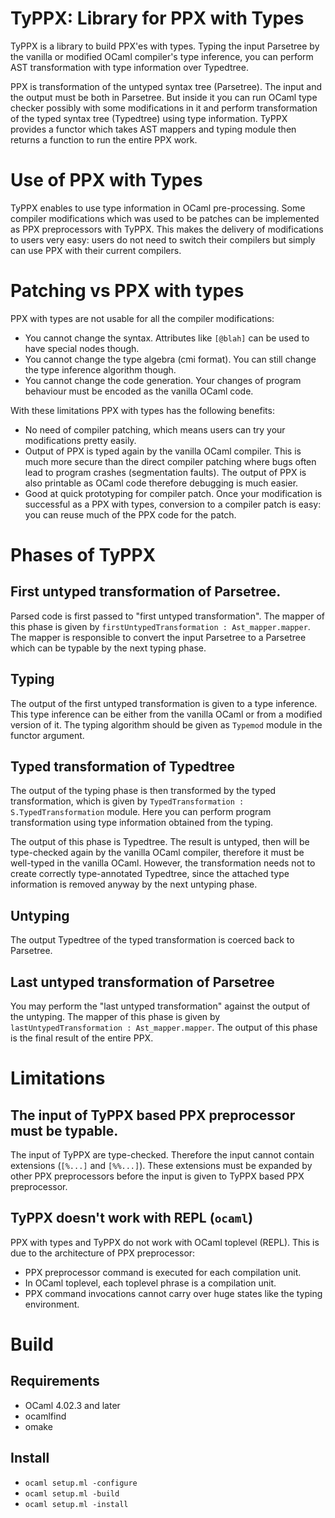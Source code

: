 # TyPPX: Library for PPX with Types

TyPPX is a library to build PPX'es with types.  Typing the input Parsetree
by the vanilla or modified OCaml compiler's type inference, you can perform
AST transformation with type information over Typedtree.

PPX is transformation of the untyped syntax tree (Parsetree). The input and
the output must be both in Parsetree. But inside it you can run OCaml type checker
possibly with some modifications in it and perform transformation of the typed
syntax tree (Typedtree) using type information.  TyPPX provides a functor
which takes AST mappers and typing module then returns a function to run
the entire PPX work.

# Use of PPX with Types

TyPPX enables to use type information in OCaml pre-processing.  Some compiler
modifications which was used to be patches can be implemented as PPX
preprocessors with TyPPX.  This makes the delivery of modifications to users
very easy: users do not need to switch their compilers but simply can use PPX
with their current compilers.

# Patching vs PPX with types

PPX with types are not usable for all the compiler modifications:

* You cannot change the syntax.  Attributes like `[@blah]` can be used to have special nodes though.
* You cannot change the type algebra (cmi format).  You can still change the type inference algorithm though.
* You cannot change the code generation.  Your changes of program behaviour must be encoded as the vanilla OCaml code.

With these limitations PPX with types has the following benefits:

* No need of compiler patching, which means users can try your modifications pretty easily.
* Output of PPX is typed again by the vanilla OCaml compiler.  This is much more secure than the direct compiler patching where bugs often lead to program crashes (segmentation faults).  The output of PPX is also printable as OCaml code therefore debugging is much easier.
* Good at quick prototyping for compiler patch.  Once your modification is successful as a PPX with types, conversion to a compiler patch is easy: you can reuse much of the PPX code for the patch.

# Phases of TyPPX

## First untyped transformation of Parsetree.

Parsed code is first passed to "first untyped transformation".
The mapper of this phase is given by `firstUntypedTransformation : Ast_mapper.mapper`.
The mapper is responsible to convert the input Parsetree to a Parsetree
which can be typable by the next typing phase.

## Typing

The output of the first untyped transformation is given to a type inference.
This type inference can be either from the vanilla OCaml or from a modified
version of it.  The typing algorithm should be given as `Typemod` module
in the functor argument.

## Typed transformation of Typedtree

The output of the typing phase is then transformed by the typed transformation,
which is given by `TypedTransformation : S.TypedTransformation` module. Here
you can perform program transformation using type information obtained from
the typing.

The output of this phase is Typedtree.  The result is untyped, then will be
type-checked again by the vanilla OCaml compiler, therefore it must be
well-typed in the vanilla OCaml.  However, the transformation needs not to
create correctly type-annotated Typedtree, since the attached type information
is removed anyway by the next untyping phase.

## Untyping

The output Typedtree of the typed transformation is coerced back to Parsetree.

## Last untyped transformation of Parsetree

You may perform the "last untyped transformation" against the output of
the untyping.  The mapper of this phase is given by `lastUntypedTransformation : Ast_mapper.mapper`.  The output of this phase is the final result of the entire
PPX.

# Limitations

## The input of TyPPX based PPX preprocessor must be typable.

The input of TyPPX are type-checked.  Therefore the input cannot contain
extensions (`[%...]` and `[%%...]`). These extensions must be expanded
by other PPX preprocessors before the input is given to TyPPX based
PPX preprocessor.

## TyPPX doesn't work with REPL (`ocaml`)

PPX with types and TyPPX do not work with OCaml toplevel (REPL).
This is due to the architecture of PPX preprocessor:

* PPX preprocessor command is executed for each compilation unit.
* In OCaml toplevel, each toplevel phrase is a compilation unit.
* PPX command invocations cannot carry over huge states like the typing environment.

# Build

## Requirements

* OCaml 4.02.3 and later
* ocamlfind
* omake

## Install

* `ocaml setup.ml -configure`
* `ocaml setup.ml -build`
* `ocaml setup.ml -install`

